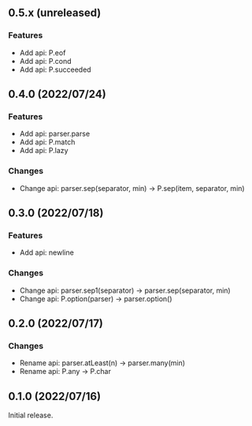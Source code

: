 <!--
## 0.x.x (unreleased)

### Features

### Improvements

### Changes

### Bugfixes

-->

## 0.5.x (unreleased)

### Features
- Add api: P.eof
- Add api: P.cond
- Add api: P.succeeded

## 0.4.0 (2022/07/24)

### Features
- Add api: parser.parse
- Add api: P.match
- Add api: P.lazy

### Changes
- Change api: parser.sep(separator, min) -> P.sep(item, separator, min)

## 0.3.0 (2022/07/18)

### Features
- Add api: newline

### Changes
- Change api: parser.sep1(separator) -> parser.sep(separator, min)
- Change api: P.option(parser) -> parser.option()

## 0.2.0 (2022/07/17)

### Changes
- Rename api: parser.atLeast(n) -> parser.many(min)
- Rename api: P.any -> P.char

## 0.1.0 (2022/07/16)

Initial release.
